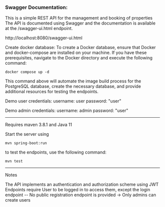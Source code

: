 ### Swagger Documentation:

This is a simple REST API for the management and booking of properties
The API is documented using Swagger and the documentation is available at the /swagger-ui.html endpoint.

http://localhost:8080/swagger-ui.html


Create docker database:
To create a Docker database, ensure that Docker and docker-compose are installed on your machine. If you have these prerequisites, navigate to the Docker directory and execute the following command:
```shell script
docker compose up -d
```
This command above will automate the image build process for the PostgreSQL database, create the necessary database, and provide additional resources for testing the endpoints.

Demo user credentials:
username: user
password: "user"

Demo admin credentials:
username: admin
password: "user"


___________________________

Requires maven 3.8.1 and Java 11

Start the server using
```shell script
mvn spring-boot:run
```

to test the endpoints, use the following command:
```shell script
mvn test
```

---------------------------

Notes

The API implements an authentication and authorization scheme using JWT
Endpoints require User to be logged in to access them, except the login endpoint
-- No public registration endpoint is provided -> Only admins can create users


 


